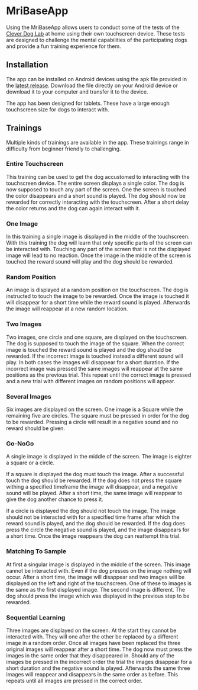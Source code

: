 # MriBaseApp

Using the MriBaseApp allows users to conduct some of the tests of the [Clever Dog Lab](https://www.vetmeduni.ac.at/en/cognition/clever-dog-lab) at home using their own touchscreen device. These tests are designed to challenge the mental capabilities of the participating dogs and provide a fun training experience for them.

## Installation

The app can be installed on Android devices using the apk file provided in the [latest release](/releases/latest). Download the file directly on your Android device or download it to your computer and transfer it to the device.

The app has been designed for tablets. These have a large enough touchscreen size for dogs to interact with.

## Trainings

Multiple kinds of trainings are available in the app. These trainings range in difficulty from beginner friendly to challenging.

### Entire Touchscreen

This training can be used to get the dog accustomed to interacting with the touchscreen device. The entire screen displays a single color. The dog is now supposed to touch any part of the screen. One the screen is touched the color disappears and a short sound is played. The dog should now be rewarded for correctly interacting with the touchscreen. After a short delay the color returns and the dog can again interact with it.

### One Image

In this training a single image is displayed in the middle of the touchscreen. With this training the dog will learn that only specific parts of the screen can be interacted with. Touching any part of the screen that is not the displayed image will lead to no reaction. Once the image in the middle of the screen is touched the reward sound will play and the dog should be rewarded.

### Random Position

An image is displayed at a random position on the touchscreen. The dog is instructed to touch the image to be rewarded. Once the image is touched it will disappear for a short time while the reward sound is played. Afterwards the image will reappear at a new random location.

### Two Images

Two images, one circle and one square, are displayed on the touchscreen. The dog is supposed to touch the image of the square. When the correct image is touched the reward sound is played and the dog should be rewarded. If the incorrect image is touched instead a different sound will play. In both cases the images will disappear for a short duration. If the incorrect image was pressed the same images will reappear at the same positions as the previous trial. This repeat until the correct image is pressed and a new trial with different images on random positions will appear.

### Several Images

Six images are displayed on the screen. One image is a Square while the remaining five are circles. The square must be pressed in order for the dog to be rewarded. Pressing a circle will result in a negative sound and no reward should be given.

### Go-NoGo

A single image is displayed in the middle of the screen. The image is eighter a square or a circle. 

If a square is displayed the dog must touch the image. After a successful touch the dog should be rewarded. If the dog does not press the square withing a specified timeframe the image will disappear, and a negative sound will be played. After a short time, the same image will reappear to give the dog another chance to press it.

If a circle is displayed the dog should not touch the image. The image should not be interacted with for a specified time frame after which the reward sound is played, and the dog should be rewarded. If the dog does press the circle the negative sound is played, and the image disappears for a short time. Once the image reappears the dog can reattempt this trial.

### Matching To Sample

At first a singular image is displayed in the middle of the screen. This image cannot be interacted with. Even if the dog presses on the image nothing will occur. After a short time, the image will disappear and two images will be displayed on the left and right of the touchscreen. One of these to images is the same as the first displayed image. The second image is different. The dog should press the image which was displayed in the previous step to be rewarded.

### Sequential Learning

Three images are displayed on the screen. At the start they cannot be interacted with. They will one after the other be replaced by a different image in a random order. Once all images have been replaced the three original images will reappear after a short time. The dog now must press the images in the same order that they disappeared in. Should any of the images be pressed in the incorrect order the trial the images disappear for a short duration and the negative sound is played. Afterwards the same three images will reappear and disappears in the same order as before. This repeats until all images are pressed in the correct order.
